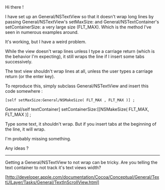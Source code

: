 Hi there !

I have set up an General/NSTextView so that it doesn't wrap long lines by passing General/NSTextView's setMaxSize: and General/NSTextContainer's setContainerSize: a very large size (FLT_MAX). Which is the method I've seen in numerous examples around.

It's working, but I have a weird problem.

While the view doesn't wrap lines unless I type a carriage return (which is the behavior I'm expecting), it still wraps the line if I insert some tabs successively.

The text view shouldn't wrap lines at all, unless the user types a carriage return (or the enter key).

To reproduce this, simply subclass General/NSTextView and insert this code somewhere :

    [self setMaxSize:General/NSMakeSize( FLT_MAX , FLT_MAX )] ;
		
General/self textContainer] setContainerSize:[[NSMakeSize( FLT_MAX, FLT_MAX )] ;


Type some text, it shouldn't wrap. But if you insert tabs at the beginning of the line, it will wrap.

I'm probably missing something.

Any ideas ?

----

Getting a General/NSTextView to not wrap can be tricky. Are you telling the  text container to not track it's text views width?

[http://developer.apple.com/documentation/Cocoa/Conceptual/General/TextUILayer/Tasks/General/TextInScrollView.html]
